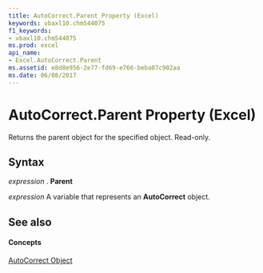 ```yaml
---
title: AutoCorrect.Parent Property (Excel)
keywords: vbaxl10.chm544075
f1_keywords:
- vbaxl10.chm544075
ms.prod: excel
api_name:
- Excel.AutoCorrect.Parent
ms.assetid: e8d8e956-2e77-fd69-e766-beba07c902aa
ms.date: 06/08/2017
---
```



# AutoCorrect.Parent Property (Excel)

Returns the parent object for the specified object. Read-only.


## Syntax

 _expression_ . **Parent**

 _expression_ A variable that represents an **AutoCorrect** object.


## See also


#### Concepts


[AutoCorrect Object](Excel.AutoCorrect(objec).md)

